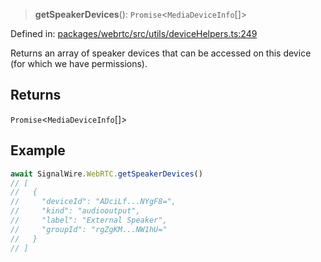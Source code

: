 > **getSpeakerDevices**(): `Promise`\<`MediaDeviceInfo`[]\>

Defined in: [packages/webrtc/src/utils/deviceHelpers.ts:249](https://github.com/signalwire/signalwire-js/blob/52fa77b6c8db68f4c99b30b3776f45a4309e15bf/packages/webrtc/src/utils/deviceHelpers.ts#L249)

Returns an array of speaker devices that can be accessed on this device (for which we have permissions).

## Returns

`Promise`\<`MediaDeviceInfo`[]\>

## Example

```typescript
await SignalWire.WebRTC.getSpeakerDevices()
// [
//   {
//     "deviceId": "ADciLf...NYgF8=",
//     "kind": "audiooutput",
//     "label": "External Speaker",
//     "groupId": "rgZgKM...NW1hU="
//   }
// ]
```
